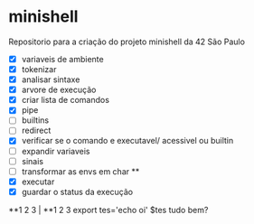 # minishell
Repositorio para a criação do projeto minishell da 42 São Paulo

- [x] variaveis de ambiente
- [x] tokenizar
- [x] analisar sintaxe
- [x] arvore de execução
- [x] criar lista de comandos
- [x] pipe
- [ ] builtins
- [ ] redirect
- [x] verificar se o comando e executavel/ acessivel ou builtin
- [ ] expandir variaveis
- [ ] sinais
- [ ] transformar as envs em char **
- [x] executar
- [x] guardar o status da execução

**1 2 3 | **1 2 3
export tes='echo oi'
$tes tudo bem?